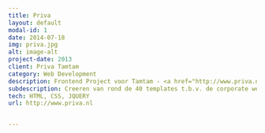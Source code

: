 ```yaml
---
title: Priva
layout: default
modal-id: 1
date: 2014-07-18
img: priva.jpg
alt: image-alt
project-date: 2013
client: Priva Tamtam
category: Web Development
description: Frontend Project voor Tamtam - <a href="http://www.priva.nl/nl" target="_blank">Priva</a>. 
subdescription: Creeren van rond de 40 templates t.b.v. de corporate website voor Priva.
tech: HTML, CSS, JQUERY
url: http://www.priva.nl


---
```

